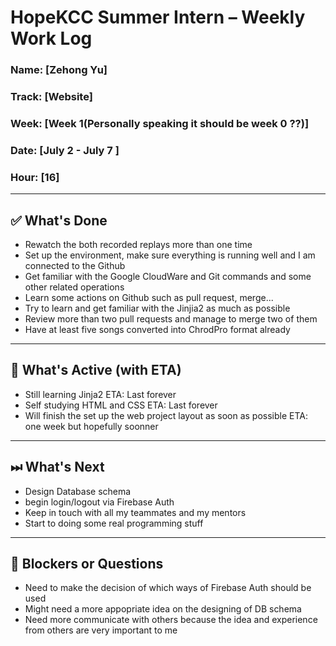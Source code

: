 # HopeKCC Summer Intern – Weekly Work Log

### Name: [Zehong Yu]
### Track: [Website]
### Week: [Week 1(Personally speaking it should be week 0 ??)]
### Date: [July 2 - July 7 ]
### Hour: [16]

---

## ✅ What's Done
- Rewatch the both recorded replays more than one time
- Set up the environment, make sure everything is running well and I am connected to the Github 
- Get familiar with the Google CloudWare and Git commands and some other related operations
- Learn some actions on Github such as pull request, merge...
- Try to learn and get familiar with the Jinjia2 as much as possible
- Review more than two pull requests and manage to merge two of them
- Have at least five songs converted into ChrodPro format already


---

## 🔄 What's Active (with ETA)
- Still learning Jinja2                                               ETA: Last forever
- Self studying HTML and CSS                                          ETA: Last forever
- Will finish the set up the web project layout as soon as possible   ETA: one week but hopefully soonner

---

## ⏭ What's Next
- Design Database schema
- begin login/logout via Firebase Auth
- Keep in touch with all my teammates and my mentors
- Start to doing some real programming stuff

---

## 🛑 Blockers or Questions
- Need to make the decision of which ways of Firebase Auth should be used
- Might need a more appopriate idea on the designing of DB schema
- Need more communicate with others because the idea and experience from others are very important to me

